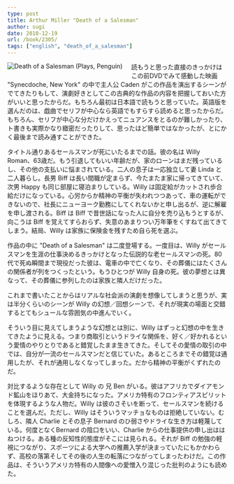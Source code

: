 ```yaml
---
type: post
title: Arthur Miller "Death of a Salesman"
author: sugi
date: 2010-12-19
url: /book/2305/
tags: ["english", "death_of_a_salesman"]
---
```

<a href="http://www.amazon.co.jp/exec/obidos/ASIN/0140481346/chezsugi-22/ref=nosim/" target="_blank" name="amazletlink"><img class="alignleft" style="float: left; margin: 0 20px 20px 0;" src="http://ecx.images-amazon.com/images/I/51B3ZQ4KSTL._SL160_.jpg" alt="Death of a Salesman (Plays, Penguin)" /></a>

読もうと思った直接のきっかけはこの前DVDでみて感動した映画 "Synecdoche, New York" の中で主人公 Caden がこの作品を演出するシーンがでてきたりもして、演劇好きとしてこの古典的な作品の内容を把握しておいた方がいいと思ったからだ。もちろん最初は日本語で読もうと思っていた。英語版を選んだのは、戯曲でセリフが中心なら英語でもすらすら読めると思ったからだ。もちろん、セリフが中心な分だけかえってニュアンスをとるのが難しかったり、ト書きも実際かなり緻密だったりして、思ったほど簡単ではなかったが、とにかく最後まで読み通すことができた。

タイトル通りあるセールスマンが死にいたるまでの話。彼の名は Willy Roman、63歳だ。もう引退してもいい年齢だが、家のローンはまだ残っているし、その他の支払いに悩まされている。二人の息子は一応独立して妻 Linda と二人暮らし。長男 Biff は長い間職が定まらず、今たまたま家に帰ってきていて、次男 Happy も同じ部屋に寝泊まりしている。Willy は固定給がカットされ歩合給だけになっている。心労からか精神の平衡が失われつつあって、車の運転ができないので、社長にニューヨーク勤務にしてくれないかと申し出るが、逆に解雇を申し渡される。Biff は Biff で昔世話になった人に自分を売り込もうとするが、向こうは Biff を覚えてすらおらず、失意のあまりつい万年筆をくすねて出てきてしまう。結局、Willy は家族に保険金を残すため自ら死を選ぶ。

作品の中に "Death of a Salesman" は二度登場する。一度目は、Willy がセールスマンを生涯の仕事決めるきっかけとなった伝説的な老セールスマンの死。80代で死ぬ瞬間まで現役だった彼は、電車の中で亡くなり、その葬儀にはたくさんの関係者が列をつくったという。もうひとつが Willy 自身の死。彼の夢想とは異なって、その葬儀に参列したのは家族と隣人だけだった。

これまで書いたことからはリアルな社会派の演劇を想像してしまうと思うが、実は半分くらいのシーンが Willy の幻想／回想シーンで、それが現実の場面と交錯するとてもシュールな雰囲気の中進んでいく。

そういう目に見えてしまうような幻想とは別に、Willy はずっと幻想の中を生きてきたように見える。つまり商取引というドライな関係を、好く／好かれるという愛情のやりとりであると錯覚したまま生きてきた。そしてその愛情の取引の中では、自分が一流のセールスマンだと信じていた。あるところまでその錯覚は通用したが、それが通用しなくなってしまった。だから精神の平衡がくずれたのだ。

対比するような存在として Willy の 兄 Ben がいる。彼はアフリカでダイアモンド鉱山をほりあて、大金持ちになった。アメリカ特有のフロンティアスピリットを体現するような人物だ。Willy は彼のさそいを断って、セールスマンを続けることを選んだ。ただし、Willy はそういうマッチョなものは拒絶していない。むしろ、隣人 Charlie とその息子 Bernard のひ弱さやドライな生き方は軽蔑している。何度となくBernard の陰口をいい、Charlie からの仕事提供の申し出ははねつける。ある種の反知性的態度がそこには見られる。それが Biff の勉強の軽視につながり、スポーツによる大学への推薦入学が決まっていたにもかかわらず、高校の落第そしてその後の人生の転落につながってしまったわけだ。この作品は、そういうアメリカ特有の人間像への愛憎入り混じった批判のようにも読めた。
